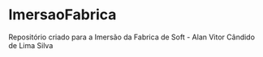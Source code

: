 # ImersaoFabrica

Repositório criado para a Imersão da Fabrica de Soft - Alan Vitor Cândido de Lima Silva
  
